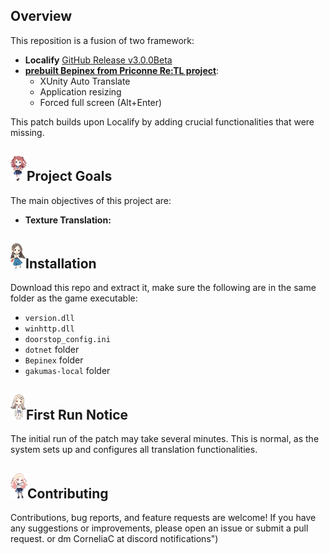## Overview
This reposition is a fusion of two framework:
- **Localify** [GitHub Release v3.0.0Beta](https://github.com/chinosk6/gakuen-imas-localify/releases/tag/v3.0.0Beta)
- **[prebuilt Bepinex from Priconne Re:TL project](https://github.com/ImaterialC/PriconneRe-TL)**:
  - XUnity Auto Translate
  - Application resizing
  - Forced full screen (Alt+Enter)<br>
  
  
This patch builds upon Localify by adding crucial functionalities that were missing.

## <img src=".github/assets/hski.png">Project Goals
The main objectives of this project are:
- **Texture Translation:**  

## <img src=".github/assets/kcna.png">Installation
Download this repo and extract it, make sure the following are in the same folder as the game executable:
- `version.dll`
- `winhttp.dll`
- `doorstop_config.ini`
- `dotnet` folder
- `Bepinex` folder
- `gakumas-local` folder

## <img src=".github/assets/shro.png">First Run Notice
The initial run of the patch may take several minutes. This is normal, as the system sets up and configures all translation functionalities.

## <img src=".github/assets/jsna.png">Contributing
Contributions, bug reports, and feature requests are welcome! If you have any suggestions or improvements, please open an issue or submit a pull request.
or dm CorneliaC at discord
notifications")

